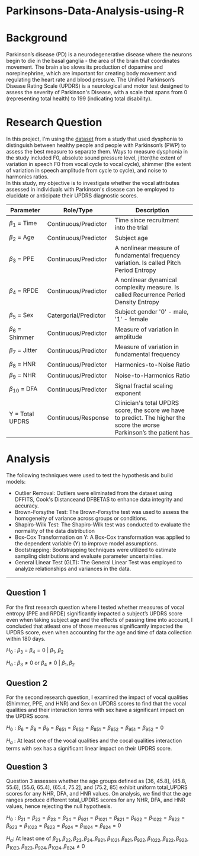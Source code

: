 # Parkinsons-Data-Analysis-using-R

# Background
Parkinson’s disease (PD) is a neurodegenerative disease where the neurons begin to die in the basal ganglia - the area of the brain that coordinates movement. The brain also slows its production of dopamine and norepinephrine, which are important for creating body movement and regulating the heart rate and blood pressure. 
The Unified Parkinson’s Disease Rating Scale (UPDRS) is a neurological and motor test designed to assess the severity of Parkinson's Disease, with a scale that spans from 0 (representing total health) to 199 (indicating total disability).

# Research Question
In this project, I'm using the [dataset](https://archive.ics.uci.edu/ml/datasets/Parkinsons+Telemonitoring) from a study that used dysphonia to distinguish between healthy people and people with Parkinson’s (PWP) to assess the best measure to separate them. Ways to measure dysphonia in the study included F0, absolute sound pressure level, jitter(the extent of variation in speech F0 from vocal cycle to vocal cycle), shimmer (the extent of variation in speech amplitude from cycle to cycle), and noise to harmonics ratios.  
In this study, my objective is to investigate whether the vocal attributes assessed in individuals with Parkinson's disease can be employed to elucidate or anticipate their UPDRS diagnostic scores.

| **Parameter** | **Role/Type** | **Description** |
| --- | --- | --- |
| $\beta_1$ = Time | Continuous/Predictor | Time since recruitment into the trial |
| $\beta_2$ = Age | Continuous/Predictor | Subject age |
| $\beta_3$ = PPE | Continuous/Predictor | A nonlinear measure of fundamental frequency variation. Is called Pitch Period Entropy |
| $\beta_4$ = RPDE | Continuous/Predictor | A nonlinear dynamical complexity measure. Is called Recurrence Period Density Entropy |
| $\beta_5$ = Sex| Catergorial/Predictor | Subject gender '0' - male, '1' - female |
| $\beta_6$ = Shimmer | Continuous/Predictor | Measure of variation in amplitude |
| $\beta_7$ = Jitter | Continuous/Predictor | Measure of variation in fundamental frequency |
| $\beta_8$ = HNR | Continuous/Predictor | Harmonics-to-Noise Ratio |
| $\beta_9$ = NHR | Continuous/Predictor | Noise-to-Harmonics Ratio |
| $\beta_10$ = DFA | Continuous/Predictor | Signal fractal scaling exponent |
| Y = Total UPDRS | Continuous/Response | Clinician's total UPDRS score, the score we have to predict. The higher the score the worse Parkinson’s the patient has |

# Analysis
The following techniques were used to test the hypothesis and build models: 
- Outlier Removal: Outliers were eliminated from the dataset using DFFITS, Cook's Distanceand DFBETAS to enhance data integrity and accuracy.
-  Brown-Forsythe Test: The Brown-Forsythe test was used to assess the homogeneity of variance across groups or conditions.
- Shapiro-Wilk Test: The Shapiro-Wilk test was conducted to evaluate the normality of the data distribution
- Box-Cox Transformation on Y: A Box-Cox transformation was applied to the dependent variable (Y) to improve model assumptions.
- Bootstrapping: Bootstrapping techniques were utilized to estimate sampling distributions and evaluate parameter uncertainties.
- General Linear Test (GLT): The General Linear Test was employed to analyze relationships and variances in the data.

***
## Question 1
For the first research question where I tested whether measures of vocal entropy (PPE and RPDE) significantly impacted a subject’s UPDRS score even when taking subject age and the effects of passing time into account, I concluded that atleast one of those measures significantly impacted the UPDRS score, even when accounting for the age and time of data collection within 180 days.

$H_0$ : $\beta_3$ = $\beta_4 = 0$ | $\beta_1$, $\beta_2$

$H_a$ : $\beta_3 \not= 0$ or $\beta_4 \not= 0$ | $\beta_1, \beta_2$

## Question 2
For the second research question, I examined the impact of vocal qualities (Shimmer, PPE, and HNR) and Sex on UPDRS scores to find that the vocal qualities and their interaction terms with sex have a significant impact on the UPDRS score.

$H_0 : \beta_6 = \beta_8 = \beta_9 = \beta_{651} = \beta_{652} = \beta_{851} = \beta_{852} = \beta_{951} = \beta_{952} = 0$

$H_a$ : At least one of the vocal qualities and the cocal qualities interaction terms with sex has a significant linear impact on their UPDRS score.

## Question 3
Question 3 assesses whether the age groups defined as (36, 45.8], (45.8, 55.6], (55.6, 65.4], (65.4, 75.2], and (75.2, 85] exhibit uniform total_UPDRS scores for any NHR, DFA, and HNR values. On analysis, we find that the age ranges produce different total_UPDRS scores for any NHR, DFA, and HNR values, hence rejecting the null hypothesis.

$H_0: \beta_{21} = \beta_{22} = \beta_{23} = \beta_{24} = \beta_{921} = \beta_{1021} = \beta_{821} = \beta_{922} = \beta_{1022} = \beta_{822} = \beta_{923} = \beta_{1023} = \beta_{823} = \beta_{924} = \beta_{1024} = \beta_{824} = 0$

$H_a:$ At least one of $\beta_{21}, \beta_{22}, \beta_{23}, \beta_{24}, \beta_{921}, \beta_{1021}, \beta_{821}, \beta_{922}, \beta_{1022}, \beta_{822}, \beta_{923}, \beta_{1023}, \beta_{823}, \beta_{924}, \beta_{1024}, \beta_{824} \not= 0$
